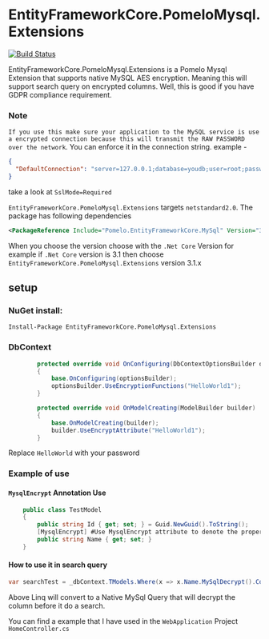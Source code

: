 # EntityFrameworkCore.PomeloMysql.Extensions
[![Build Status](https://jenkins.altairsl.us/buildStatus/icon?job=Pomelo+Mysql+Encrypt%2FPublish)](https://jenkins.altairsl.us/view/Nugets/job/Pomelo%20Mysql%20Encrypt/job/Publish/)

EntityFrameworkCore.PomeloMysql.Extensions is a Pomelo Mysql Extension that supports native MySQL AES encryption. Meaning this will support search query on encrypted columns. Well, this is good if you have GDPR compliance requirement.

### Note
`If you use this make sure your application to the MySQL service is use a encrypted connection because this will transmit the RAW PASSWORD over the network`. You can enforce it in the connection string. example -
```json
{
  "DefaultConnection": "server=127.0.0.1;database=youdb;user=root;password=;persistsecurityinfo=True;port=3306;SslMode=Required;CharSet=utf8mb4;"
}
```
take a look at `SslMode=Required`

`EntityFrameworkCore.PomeloMysql.Extensions` targets `netstandard2.0`. The package has following dependencies

```xml
<PackageReference Include="Pomelo.EntityFrameworkCore.MySql" Version="3.1.1" />
```

When you choose the version choose with the `.Net Core` Version for example if `.Net Core` version is 3.1 then choose `EntityFrameworkCore.PomeloMysql.Extensions` version 3.1.x

## setup

### NuGet install:

`Install-Package EntityFrameworkCore.PomeloMysql.Extensions`

### DbContext

```c#
        protected override void OnConfiguring(DbContextOptionsBuilder optionsBuilder)
        {
            base.OnConfiguring(optionsBuilder);
            optionsBuilder.UseEncryptionFunctions("HelloWorld1");
        }

        protected override void OnModelCreating(ModelBuilder builder)
        {
            base.OnModelCreating(builder);
            builder.UseEncryptAttribute("HelloWorld1");
        }
```

Replace `HelloWorld` with your password

### Example of use

#### `MysqlEncrypt` Annotation Use
```c#
    public class TestModel
    {
        public string Id { get; set; } = Guid.NewGuid().ToString();
        [MysqlEncrypt] #Use MysqlEncrypt attribute to denote the property must be encrypt in database
        public string Name { get; set; }
    }
```
#### How to use it in search query
```c#
var searchTest = _dbContext.TModels.Where(x => x.Name.MySqlDecrypt().Contains("test")).ToList();
```

Above Linq will convert to a Native MySql Query that will decrypt the column before it do a search.

You can find a example that I have used in the `WebApplication` Project `HomeController.cs`
